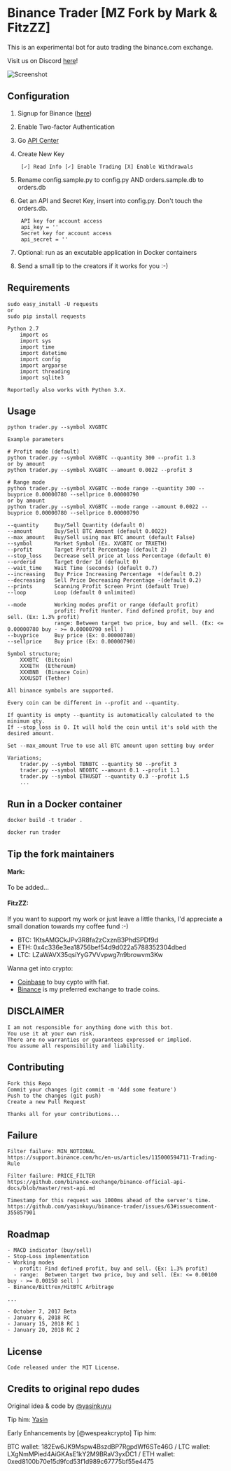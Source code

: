 # Binance Trader [MZ Fork by Mark & FitzZZ]

This is an experimental bot for auto trading the binance.com exchange. 

Visit us on Discord [here](https://discord.gg/zQZNmbB)!

![Screenshot](https://github.com/yasinkuyu/binance-trader/blob/master/img/screenshot.png)

## Configuration

1. Signup for Binance ([here](https://www.binance.com/?ref=16671900))
2. Enable Two-factor Authentication    
3. Go [API Center](https://www.binance.com/userCenter/createApi.html)
4. Create New Key

        [✓] Read Info [✓] Enable Trading [X] Enable Withdrawals 
5. Rename config.sample.py to config.py AND orders.sample.db to orders.db
6. Get an API and Secret Key, insert into config.py. Don't touch the orders.db.

        API key for account access
        api_key = ''
        Secret key for account access
        api_secret = ''

7. Optional: run as an excutable application in Docker containers
8. Send a small tip to the creators if it works for you :-)

## Requirements

    sudo easy_install -U requests
    or 
    sudo pip install requests
    
    Python 2.7
        import os
        import sys
        import time
        import datetime
        import config
        import argparse
        import threading
        import sqlite3

    Reportedly also works with Python 3.X.

## Usage

    python trader.py --symbol XVGBTC
    
    Example parameters
    
    # Profit mode (default)
    python trader.py --symbol XVGBTC --quantity 300 --profit 1.3
    or by amount
    python trader.py --symbol XVGBTC --amount 0.0022 --profit 3
    
    # Range mode
    python trader.py --symbol XVGBTC --mode range --quantity 300 --buyprice 0.00000780 --sellprice 0.00000790
    or by amount
    python trader.py --symbol XVGBTC --mode range --amount 0.0022 --buyprice 0.00000780 --sellprice 0.00000790
    
    --quantity     Buy/Sell Quantity (default 0)
    --amount       Buy/Sell BTC Amount (default 0.0022)
    --max_amount   Buy/Sell using max BTC amount (default False)
    --symbol       Market Symbol (Ex. XVGBTC or TRXETH)
    --profit       Target Profit Percentage (default 2)
    --stop_loss    Decrease sell price at loss Percentage (default 0)
    --orderid      Target Order Id (default 0)
    --wait_time    Wait Time (seconds) (default 0.7)
    --increasing   Buy Price Increasing Percentage  +(default 0.2)
    --decreasing   Sell Price Decreasing Percentage -(default 0.2)
    --prints       Scanning Profit Screen Print (default True)
    --loop         Loop (default 0 unlimited)
    
    --mode         Working modes profit or range (default profit)
                   profit: Profit Hunter. Find defined profit, buy and sell. (Ex: 1.3% profit)
                   range: Between target two price, buy and sell. (Ex: <= 0.00000780 buy - >= 0.00000790 sell )
    --buyprice     Buy price (Ex: 0.00000780)
    --sellprice    Buy price (Ex: 0.00000790)

    Symbol structure;
        XXXBTC  (Bitcoin)
        XXXETH  (Ethereum)
        XXXBNB  (Binance Coin)
        XXXUSDT (Tether)

    All binance symbols are supported.

    Every coin can be different in --profit and --quantity.

    If quantity is empty --quantity is automatically calculated to the minimum qty.
    If --stop_loss is 0. It will hold the coin until it's sold with the desired amount.

    Set --max_amount True to use all BTC amount upon setting buy order

    Variations;
        trader.py --symbol TBNBTC --quantity 50 --profit 3
        trader.py --symbol NEOBTC --amount 0.1 --profit 1.1
        trader.py --symbol ETHUSDT --quantity 0.3 --profit 1.5
        ...
    
## Run in a Docker container

    docker build -t trader .

    docker run trader
 
## Tip the fork maintainers

#### Mark:
To be added...
#### FitzZZ:
If you want to support my work or just leave a little thanks, I'd appreciate a small donation towards my coffee fund :-) 

  - BTC: 1KtsAMGCkJPv3R8fa2zCxznB3PhdSPDf9d
  - ETH: 0x4c336e3ea18756bef54d9d022a5788352304dbed
  - LTC: LZaWAVX35qsiYyG7VVvpwg7n9browvm3Kw

Wanna get into crypto:
- [Coinbase](https://www.coinbase.com/join/5a383d1dada1050742ff705a) to buy cypto with fiat.
- [Binance](https://www.binance.com/?ref=16671900) is my preferred exchange to trade coins.

## DISCLAIMER

    I am not responsible for anything done with this bot. 
    You use it at your own risk. 
    There are no warranties or guarantees expressed or implied. 
    You assume all responsibility and liability.
     
## Contributing

    Fork this Repo
    Commit your changes (git commit -m 'Add some feature')
    Push to the changes (git push)
    Create a new Pull Request
    
    Thanks all for your contributions...
    
## Failure

    Filter failure: MIN_NOTIONAL
    https://support.binance.com/hc/en-us/articles/115000594711-Trading-Rule

    Filter failure: PRICE_FILTER
    https://github.com/binance-exchange/binance-official-api-docs/blob/master/rest-api.md
    
    Timestamp for this request was 1000ms ahead of the server's time.
    https://github.com/yasinkuyu/binance-trader/issues/63#issuecomment-355857901
    
## Roadmap

    - MACD indicator (buy/sell)
    - Stop-Loss implementation
    - Working modes
      - profit: Find defined profit, buy and sell. (Ex: 1.3% profit)
      - range:  Between target two price, buy and sell. (Ex: <= 0.00100 buy - >= 0.00150 sell )
    - Binance/Bittrex/HitBTC Arbitrage  
    
    ...
    
    - October 7, 2017 Beta
    - January 6, 2018 RC
    - January 15, 2018 RC 1
    - January 20, 2018 RC 2
     
## License

    Code released under the MIT License.

## Credits to original repo dudes
Original idea & code by [@yasinkuyu](https://twitter.com/yasinkuyu)

Tip him: [Yasin](http://yasinkuyu.net/wallet) 

Early Enhancements by [@wespeakcrypto]
Tip him:

BTC wallet: 182Ew6JK9Mspw4BszdBP7RgpdWf6STe46G / LTC wallet: LXgNmMPied4AiGKAsE1kY2M9BRaV3yxDC1 / ETH wallet: 0xed8100b70e15d9fcd53f1d989c67775bf55e4475
